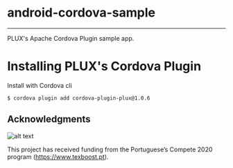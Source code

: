 # android-cordova-sample
-----

PLUX's Apache Cordova Plugin sample app.


# Installing PLUX's Cordova Plugin

Install with Cordova cli

    $ cordova plugin add cordova-plugin-plux@1.0.6
    
## Acknowledgments

![alt text](https://www.texboost.pt/imgs/logo.svg "Project Logo")

This project has received funding from the Portuguese’s Compete 2020 program (https://www.texboost.pt).
